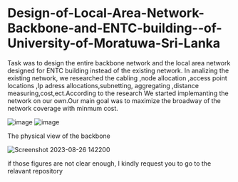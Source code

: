 # Design-of-Local-Area-Network-Backbone-and-ENTC-building--of-University-of-Moratuwa-Sri-Lanka

Task was to design the entire backbone network  and the local area network designed for ENTC building instead of the existing network.
In analizing the existing network, we researched the cabling ,node allocation ,access point locations ,Ip adress allocations,subnetting, aggregating ,distance measuring,cost,ect.According to the research We started implemanting the network on our own.Our main goal was to maximize the broadway of the network coverage with minmum cost.

![image](https://github.com/NipunPushpakumara/Design-of-Local-Area-Network-Backbone-and-ENTC-building--of-University-of-Moratuwa-Sri-Lanka/assets/129825942/9f766d98-0621-49d9-b1e3-bc8fa1c73646)
![image](https://github.com/NipunPushpakumara/Design-of-Local-Area-Network-Backbone-and-ENTC-building--of-University-of-Moratuwa-Sri-Lanka/assets/129825942/4c81995c-bf04-4c3d-bbdc-7031f5fc6761)

The physical view of the backbone 

![Screenshot 2023-08-26 142200](https://github.com/NipunPushpakumara/Design-of-Local-Area-Network-Backbone-and-ENTC-building--of-University-of-Moratuwa-Sri-Lanka/assets/129825942/0a8802b6-06ed-4446-8393-73102f7a7865)







if those figures are not clear enough, I kindly request you to go to the relavant repository 

